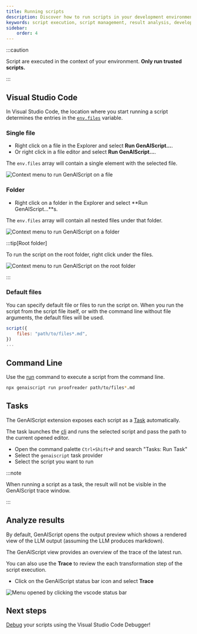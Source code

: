 ```yaml
---
title: Running scripts
description: Discover how to run scripts in your development environment, manage script execution, and interpret the results for enhanced productivity.
keywords: script execution, script management, result analysis, development automation, script workflow
sidebar:
    order: 4
---
```


:::caution

Script are executed in the context of your environment.
**Only run trusted scripts.**

:::

## Visual Studio Code

In Visual Studio Code, the location where you start running a script determines the entries in the [`env.files`](/genaiscript/reference/scripts/context) variable.

### Single file

-   Right click on a file in the Explorer and select **Run GenAIScript...**.
-   Or right click in a file editor and select **Run GenAIScript...**.

The `env.files` array will contain a single element with the selected file.

![Context menu to run GenAIScript on a file](../../../assets/vscode-file-run.png)

### Folder

-   Right click on a folder in the Explorer and select **Run GenAIScript...**s.

The `env.files` array will contain all nested files under that folder.

![Context menu to run GenAIScript on a folder](../../../assets/vscode-folder-run.png)

:::tip[Root folder]

To run the script on the root folder, right click under the files.

![Context menu to run GenAIScript on the root folder](../../../assets/vscode-folder-run-root.png)

:::

### Default files

You can specify default file or files to run the script on.
When you run the script from the script file itself, or with the command line without file arguments,
the default files will be used.

```js
script({
    files: "path/to/files*.md",
})
...
```

## Command Line

Use the [run](/genaiscript/reference/cli/run) command to execute a script from the command line.

```sh
npx genaiscript run proofreader path/to/files*.md
```

## Tasks

The GenAIScript extension exposes each script as a [Task](https://code.visualstudio.com/docs/editor/tasks) automatically.

The task launches the [cli](/genaiscript/reference/cli) and runs the selected script and pass the path to the current opened editor.

-   Open the command palette `Ctrl+Shift+P` and search "Tasks: Run Task"
-   Select the `genaiscript` task provider
-   Select the script you want to run

:::note

When running a script as a task, the result will not be visible in the GenAIScript trace window.

:::

## Analyze results

By default, GenAIScript opens the output preview which shows a rendered view of the LLM output (assuming the LLM produces markdown).

The GenAIScript view provides an overview of the trace of the latest run.

You can also use the **Trace** to review the each transformation step of the script execution.

-   Click on the GenAIScript status bar icon and select **Trace**

![Menu opened by clicking the vscode status bar](../../../assets/vscode-statusbar-trace.png)

## Next steps

[Debug](/genaiscript/getting-started/debugging-scripts) your scripts using the Visual Studio Code Debugger!
